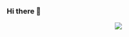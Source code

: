 

  ### Hi there 👋

<center><img align="center" src="https://github-readme-stats.vercel.app/api?username=M4DM0E&hide_title=true&show_icons=true&theme=tokyonight" /></center>



<!--
**M4DM0e/M4DM0E** is a ✨ _special_ ✨ repository because its `README.md` (this file) appears on your GitHub profile.

Here are some ideas to get you started:

- 🔭 I’m currently working on ...
- 🌱 I’m currently learning ...
- 👯 I’m looking to collaborate on ...
- 🤔 I’m looking for help with ...
- 💬 Ask me about ...
- 📫 How to reach me: ...
- 😄 Pronouns: ...
- ⚡ Fun fact: ...
-->

